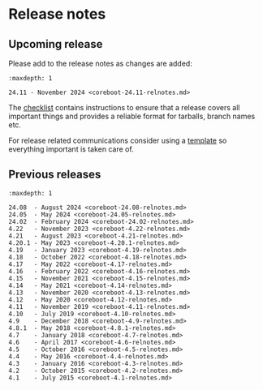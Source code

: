 # Release notes

## Upcoming release

Please add to the release notes as changes are added:
```{toctree}
:maxdepth: 1

24.11 - November 2024 <coreboot-24.11-relnotes.md>
```

The [checklist] contains instructions to ensure that a release covers all
important things and provides a reliable format for tarballs, branch
names etc.

For release related communications consider using a [template] so everything
important is taken care of.


## Previous releases

```{toctree}
:maxdepth: 1

24.08  - August 2024 <coreboot-24.08-relnotes.md>
24.05  - May 2024 <coreboot-24.05-relnotes.md>
24.02  - February 2024 <coreboot-24.02-relnotes.md>
4.22   - November 2023 <coreboot-4.22-relnotes.md>
4.21   - August 2023 <coreboot-4.21-relnotes.md>
4.20.1 - May 2023 <coreboot-4.20.1-relnotes.md>
4.19   - January 2023 <coreboot-4.19-relnotes.md>
4.18   - October 2022 <coreboot-4.18-relnotes.md>
4.17   - May 2022 <coreboot-4.17-relnotes.md>
4.16   - February 2022 <coreboot-4.16-relnotes.md>
4.15   - November 2021 <coreboot-4.15-relnotes.md>
4.14   - May 2021 <coreboot-4.14-relnotes.md>
4.13   - November 2020 <coreboot-4.13-relnotes.md>
4.12   - May 2020 <coreboot-4.12-relnotes.md>
4.11   - November 2019 <coreboot-4.11-relnotes.md>
4.10   - July 2019 <coreboot-4.10-relnotes.md>
4.9    - December 2018 <coreboot-4.9-relnotes.md>
4.8.1  - May 2018 <coreboot-4.8.1-relnotes.md>
4.7    - January 2018 <coreboot-4.7-relnotes.md>
4.6    - April 2017 <coreboot-4.6-relnotes.md>
4.5    - October 2016 <coreboot-4.5-relnotes.md>
4.4    - May 2016 <coreboot-4.4-relnotes.md>
4.3    - January 2016 <coreboot-4.3-relnotes.md>
4.2    - October 2015 <coreboot-4.2-relnotes.md>
4.1    - July 2015 <coreboot-4.1-relnotes.md>
```


[checklist]: checklist.md
[template]: templates.md
